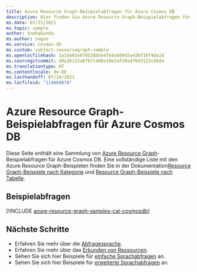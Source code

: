 ```yaml
---
title: Azure Resource Graph-Beispielabfragen für Azure Cosmos DB
description: Hier finden Sie Azure Resource Graph-Beispielabfragen für Azure Cosmos DB. Diese zeigen die Verwendung von Ressourcentypen und Tabellen für den Zugriff auf die zugehörigen Ressourcen und Eigenschaften von Azure Cosmos DB.
ms.date: 07/21/2021
ms.topic: sample
author: SnehaGunda
ms.author: sngun
ms.service: cosmos-db
ms.custom: subject-resourcegraph-sample
ms.openlocfilehash: 1a1da83e070538b5e4f64a889d3a43bf36f4da18
ms.sourcegitcommit: d9a2b122a6fb7c406e19e2af30a47643122c04da
ms.translationtype: HT
ms.contentlocale: de-DE
ms.lasthandoff: 07/24/2021
ms.locfileid: "114669878"
---
```

# <a name="azure-resource-graph-sample-queries-for-azure-cosmos-db"></a>Azure Resource Graph-Beispielabfragen für Azure Cosmos DB

Diese Seite enthält eine Sammlung von [Azure Resource Graph](../governance/resource-graph/overview.md)-Beispielabfragen für Azure Cosmos DB. Eine vollständige Liste mit den Azure Resource Graph-Beispielen finden Sie in der Dokumentation[Resource Graph-Beispiele nach Kategorie](../governance/resource-graph/samples/samples-by-category.md) und [Resource Graph-Beispiele nach Tabelle](../governance/resource-graph/samples/samples-by-table.md).

## <a name="sample-queries"></a>Beispielabfragen

[!INCLUDE [azure-resource-graph-samples-cat-cosmosdb](../../includes/resource-graph/samples/bycat/azure-cosmos-db.md)]

## <a name="next-steps"></a>Nächste Schritte

- Erfahren Sie mehr über die [Abfragesprache](../governance/resource-graph/concepts/query-language.md).
- Erfahren Sie mehr über das [Erkunden von Ressourcen](../governance/resource-graph/concepts/explore-resources.md).
- Sehen Sie sich hier Beispiele für [einfache Sprachabfragen](../governance/resource-graph/samples/starter.md) an.
- Sehen Sie sich hier Beispiele für [erweiterte Sprachabfragen](../governance/resource-graph/samples/advanced.md) an.

